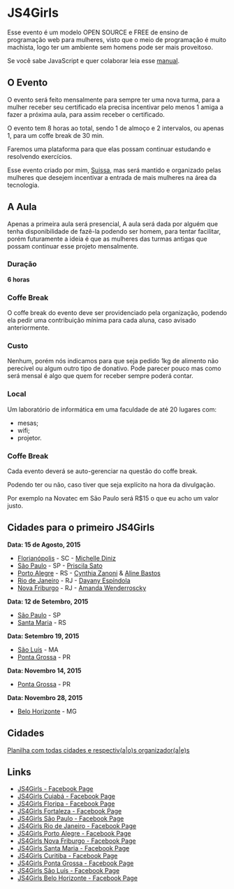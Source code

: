 
# JS4Girls

Esse evento é um modelo OPEN SOURCE e FREE de ensino de programação web para mulheres, visto que o meio de programação é muito machista, logo ter um ambiente sem homens pode ser mais proveitoso.

Se você sabe JavaScript e quer colaborar leia esse [manual]().

## O Evento

O evento será feito mensalmente para sempre ter uma nova turma, para a mulher receber seu certificado ela precisa incentivar pelo menos 1 amiga a fazer a próxima aula, para assim receber o certificado.

O evento tem 8 horas ao total, sendo 1 de almoço e 2 intervalos, ou apenas 1, para um coffe break de 30 min.

Faremos uma plataforma para que elas possam continuar estudando e resolvendo exercícios.

Esse evento criado por mim, [Suissa](https://fb.com/suissa), mas será mantido e organizado pelas mulheres que desejem incentivar a entrada de mais mulheres na área da tecnologia.

## A Aula

Apenas a primeira aula será presencial,  A aula será dada por alguém que tenha disponibilidade de fazê-la podendo ser homem, para tentar facilitar, porém futuramente a ideia é que as mulheres das turmas antigas que possam continuar esse projeto mensalmente.

### Duração

**6 horas**

### Coffe Break

O coffe break do evento deve ser providenciado pela organização, podendo ela pedir uma contribuição mínima para cada aluna, caso avisado anteriormente.


### Custo

Nenhum, porém nós indicamos para que seja pedido 1kg de alimento não perecível ou algum outro tipo de donativo. Pode parecer pouco mas como será mensal é algo que quem for receber sempre poderá contar.

### Local

Um laboratório de informática em uma faculdade de até 20 lugares com:

- mesas;
- wifi;
- projetor.

### Coffe Break

Cada evento deverá se auto-gerenciar na questão do coffe break.

Podendo ter ou não, caso tiver que seja explícito na hora da divulgação.

Por exemplo na Novatec em São Paulo será R$15 o que eu acho um valor justo.

## Cidades para o primeiro JS4Girls

**Data: 15 de Agosto, 2015**

- [Florianópolis](https://www.facebook.com/JS4GirlsFloripa) - SC - [Michelle Diniz](https://github.com/MichelleDiniz)
- [São Paulo](https://www.facebook.com/JS4GirlsSampa) - SP - [Priscila Sato](https://github.com/mayogax)
- [Porto Alegre](https://www.facebook.com/js4girlsportoalegre) - RS - [Cynthia Zanoni](https://github.com/cyz) & [Aline Bastos](https://github.com/alinebastos)
- [Rio de Janeiro](https://www.facebook.com/JS4GirlsRio) - RJ - [Dayany Espíndola](https://github.com/dayanyrec)
- [Nova Friburgo](https://www.facebook.com/JS4GirlsNovaFriburgo) - RJ - [Amanda Wenderroscky]()

**Data: 12 de Setembro, 2015**
- [São Paulo](https://www.facebook.com/JS4GirlsSampa) - SP
- [Santa Maria](https://www.facebook.com/JS4Girls.Brasil.SantaMaria) - RS

**Data: Setembro 19, 2015**
- [São Luís](https://www.facebook.com/JS4Girls.PontaGrossa) - MA
- [Ponta Grossa](https://www.facebook.com/JS4Girls.PontaGrossa) - PR

**Data: Novembro 14, 2015**
- [Ponta Grossa](https://www.facebook.com/JS4Girls.PontaGrossa) - PR

**Data: Novembro 28, 2015**
- [Belo Horizonte](https://www.facebook.com/JS4Girls-Belo-Horizonte-1621761758078215) - MG

## Cidades

[Planilha com todas cidades e respectiv(a|o)s organizador(a|e)s](https://docs.google.com/spreadsheets/d/1WXHcy_hZi766Se7GVjC18XjM7DrE4PFlZ3T5Ls3c4tY/edit?usp=sharing)

## Links

- [JS4Girls - Facebook Page](https://www.facebook.com/js4girls)
- [JS4Girls Cuiabá - Facebook Page](https://www.facebook.com/JS4Girls-Cuiabá-1617651935168412/)
- [JS4Girls Floripa - Facebook Page](https://www.facebook.com/JS4GirlsFloripa)
- [JS4Girls Fortaleza - Facebook Page](https://www.facebook.com/JS4GirlsFortaleza)
- [JS4Girls São Paulo - Facebook Page](https://www.facebook.com/JS4GirlsSampa)
- [JS4Girls Rio de Janeiro - Facebook Page](https://www.facebook.com/JS4GirlsRio)
- [JS4Girls Porto Alegre - Facebook Page](https://www.facebook.com/js4girlsportoalegre)
- [JS4Girls Nova Friburgo - Facebook Page](https://www.facebook.com/JS4GirlsNovaFriburgo)
- [JS4Girls Santa Maria - Facebook Page](https://www.facebook.com/JS4Girls.Brasil.SantaMaria)
- [JS4Girls Curitiba - Facebook Page](https://www.facebook.com/JS4Girls.Curitiba)
- [JS4Girls Ponta Grossa - Facebook Page](https://www.facebook.com/JS4Girls.PontaGrossa)
- [JS4Girls São Luís - Facebook Page](https://www.facebook.com/JS4GirlsSaoLuis)
- [JS4Girls Belo Horizonte - Facebook Page](https://www.facebook.com/JS4Girls-Belo-Horizonte-1621761758078215)